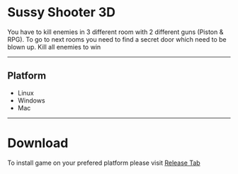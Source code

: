 # Sussy Shooter 3D

You have to kill enemies in 3 different room with 2 different guns (Piston & RPG). To go to next rooms you need to find a secret door which need to be blown up. Kill all enemies to win

---

## Platform
- Linux
- Windows
- Mac

---

# Download
To install game on your prefered platform please visit [Release Tab](https://github.com/BIGBEASTISHANK/Sussy-Shooter-3D/releases)
